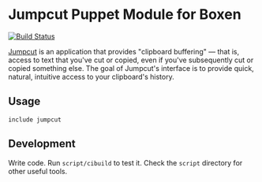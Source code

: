 # Jumpcut Puppet Module for Boxen

[![Build Status](https://travis-ci.org/boxen/puppet-jumpcut.png?branch=master)](https://travis-ci.org/boxen/puppet-jumpcut)

[Jumpcut](http://jumpcut.sourceforge.net/) is an application that provides "clipboard buffering" — that is, access to text that you've cut or copied, even if you've subsequently cut or copied something else. The goal of Jumpcut's interface is to provide quick, natural, intuitive access to your clipboard's history.

## Usage

`include jumpcut`

## Development

Write code. Run `script/cibuild` to test it. Check the `script`
directory for other useful tools.
